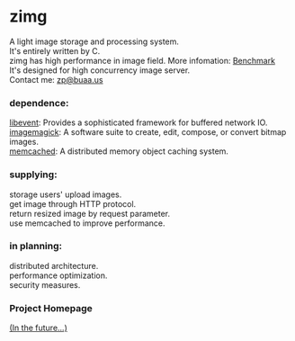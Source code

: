 zimg
==========

A light image storage and processing system. <br />
It's entirely written by C. <br />
zimg has high performance in image field. More infomation: [Benchmark](http://zimg.buaa.us/benchmark.html) <br />
It's designed for high concurrency image server. <br />
Contact me: zp@buaa.us <br />

### dependence:
[libevent](https://github.com/libevent/libevent): Provides a sophisticated framework for buffered network IO. <br />
[imagemagick](http://www.imagemagick.org/script/magick-wand.php): A software suite to create, edit, compose, or convert bitmap images. <br />
[memcached](https://github.com/memcached/memcached): A distributed memory object caching system. <br />

### supplying:
storage users' upload images. <br />
get image through HTTP protocol. <br />
return resized image by request parameter. <br />
use memcached to improve performance. <br />

### in planning:
distributed architecture. <br />
performance optimization. <br />
security measures. <br />

### Project Homepage
[(In the future...)](http://zimg.buaa.us/) <br />
